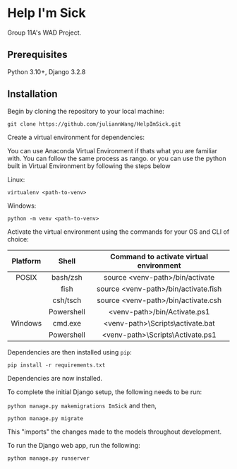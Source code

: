 # Help I'm Sick

Group 11A's WAD Project. 

## Prerequisites

Python 3.10+, Django 3.2.8

## Installation

Begin by cloning the repository to your local machine:

`git clone https://github.com/juliannWang/HelpImSick.git`

Create a virtual environment for dependencies:

You can use Anaconda Virtual Environment if thats what you are familiar with. You can follow the same process as rango.
or you can use the python built in Virtual Environment by following the steps below

Linux:

`virtualenv <path-to-venv>`

Windows:

`python -m venv <path-to-venv>`

Activate the virtual environment using the commands for your OS and CLI of choice:

| Platform |   Shell    | Command to activate virtual environment |
| :------: | :--------: | :-------------------------------------: |
|  POSIX   |  bash/zsh  |    source \<venv-path>/bin/activate     |
|          |    fish    |  source \<venv-path>/bin/activate.fish  |
|          |  csh/tsch  |  source \<venv-path>/bin/activate.csh   |
|          | Powershell |      \<venv-path>/bin/Activate.ps1      |
| Windows  |  cmd.exe   |    \<venv-path>\Scripts\activate.bat    |
|          | Powershell |    \<venv-path>\Scripts\Activate.ps1    |

Dependencies are then installed using `pip`:

`pip install -r requirements.txt`

Dependencies are now installed.

To complete the initial Django setup, the following needs to be run:

`python manage.py makemigrations ImSick` and then,

`python manage.py migrate`

This "imports" the changes made to the models throughout development.

To run the Django web app, run the following:

`python manage.py runserver`
